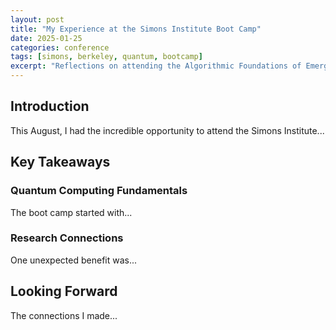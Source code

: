 ```yaml
---
layout: post
title: "My Experience at the Simons Institute Boot Camp"
date: 2025-01-25
categories: conference
tags: [simons, berkeley, quantum, bootcamp]
excerpt: "Reflections on attending the Algorithmic Foundations of Emerging Computing Technologies Boot Camp at UC Berkeley."
---
```


## Introduction

This August, I had the incredible opportunity to attend the Simons Institute...

## Key Takeaways

### Quantum Computing Fundamentals

The boot camp started with...

### Research Connections

One unexpected benefit was...

## Looking Forward

The connections I made...
